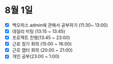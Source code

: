 # 8월 1일

- [x] 백오피스 admin에 관해서 공부하기 (11:30~ 13:00)
- [x] 데일리 미팅 (13:15 ~ 13:45)
- [x] 프로젝트 진행(13:45 ~ 23:00)
- [x] 근로 정기 회의 (15:00 ~ 16:00)
- [x] 근로 챕터 회의 (20:00 ~ 21:00)
- [x] 개인 공부(23:00 ~ 1:00)
